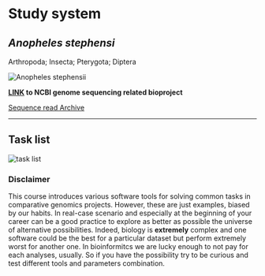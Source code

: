 # Study system

## *Anopheles stephensi*

Arthropoda; Insecta; Pterygota; Diptera

![Anopheles stephensii](https://raw.githubusercontent.com/jacopoM28/CompOmics_Tutorship/main/2023/Figures/Aste.png)

**[LINK](https://www.ncbi.nlm.nih.gov/bioproject/PRJNA629843/) to NCBI genome sequencing related bioproject**

[Sequence read Archive](https://trace.ncbi.nlm.nih.gov/Traces/?view=run_browser&page_size=10&acc=SRR11672503&display=metadata)

---

## Task list

![task list](https://raw.githubusercontent.com/jacopoM28/CompOmics_Tutorship/main/2023/Figures/Tasks.png)

### Disclaimer

This course introduces various software tools for solving common tasks in comparative genomics projects. However, these are just examples, biased by our habits. In real-case scenario and especially at the beginning of your career can be a good practice to explore as better as possible the universe of alternative possibilities. Indeed, biology is **extremely** complex and one software could be the best for a particular dataset but perform extremely worst for another one. In bioinformitcs we are lucky enough to not pay for each analyses, usually. So if you have the possibility try to be curious and test different tools and parameters combination.  
